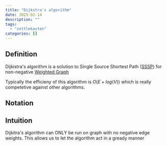 ```yaml
---
title: "Dijkstra's algorithm"
date: 2025-02-14
description: ""
tags: 
  - "zettlekasten"
categories: []
---
```


## Definition

Dijkistra's algorithm is a solution to Single Source Shortest Path ([SSSP](SSSP)) for non-negative [Weighted Graph](Weighted%20Graph.md)

Typically the efficieny of this algorithm is $O(E+log(V))$ which is really competetive against other algorithms.

## Notation

## Intuition

Dijkitra's algorithm can ONLY be run on graph with no negative edge weights. This allows us to let the algorithm act in a gready manner
